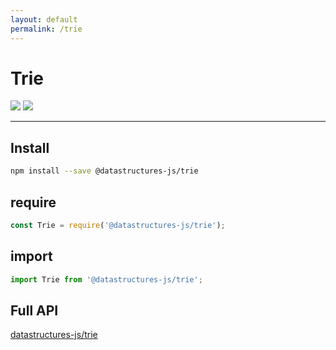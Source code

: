 ```yaml
---
layout: default
permalink: /trie
---
```


# Trie

<div class="ds-badges">
  <img src="https://img.shields.io/npm/v/@datastructures-js/trie.svg"/>
  <img src="https://img.shields.io/npm/dm/@datastructures-js/trie.svg"/>
</div>
<hr />

## Install
```sh
npm install --save @datastructures-js/trie
```

## require
```js
const Trie = require('@datastructures-js/trie');
```

## import
```js
import Trie from '@datastructures-js/trie';
```

## Full API
<a href="https://github.com/datastructures-js/trie#table-of-contents">datastructures-js/trie</a>
<br /><br />
